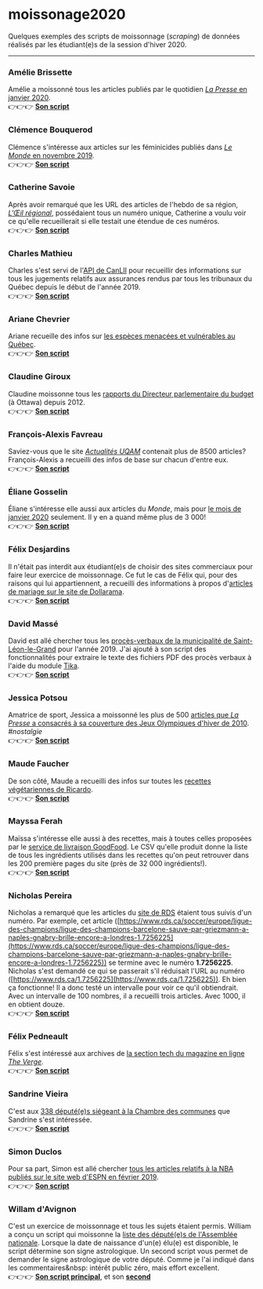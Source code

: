 # moissonage2020
Quelques exemples des scripts de moissonnage (_scraping_) de données réalisés par les étudiant(e)s de la session d'hiver 2020.

-----

### Amélie Brissette
Amélie a moissonné tous les articles publiés par le quotidien [_La Presse_ en janvier 2020](https://www.lapresse.ca/archives/2020.php).<br>
   :point_right::point_right::point_right: [**Son script**](moisson-amebrissette-JHR.py)

### Clémence Bouquerod
Clémence s'intéresse aux articles sur les féminicides publiés dans [_Le Monde_ en novembre 2019](https://www.lemonde.fr/recherche/?search_keywords=f%C3%A9minicide&start_at=01/11/2019&end_at=01/12/2019&search_sort=date_desc&page=1).<br>
   :point_right::point_right::point_right: [**Son script**](moisson-clemyaaa-JHR.py)

### Catherine Savoie
Après avoir remarqué que les URL des articles de l'hebdo de sa région, [_L'Œil régional_](https://www.oeilregional.com), possédaient tous un numéro unique, Catherine a voulu voir ce qu'elle recueillerait si elle testait une étendue de ces numéros.<br>
   :point_right::point_right::point_right: [**Son script**](moisson-catherinesavoie-JHR.py)

### Charles Mathieu
Charles s'est servi de l'[API de CanLII](https://github.com/canlii/API_documentation/blob/master/FR.md) pour recueillir des informations sur tous les jugements relatifs aux assurances rendus par tous les tribunaux du Québec depuis le début de l'année 2019.<br>
   :point_right::point_right::point_right: [**Son script**](moisson-charlesmathieu19-JHR.py)

### Ariane Chevrier
Ariane recueille des infos sur [les espèces menacées et vulnérables au Québec](https://mffp.gouv.qc.ca/la-faune/especes/liste-especes-vulnerables/).<br>
   :point_right::point_right::point_right: [**Son script**](moisson-chearie-JHR.py)
   
### Claudine Giroux
Claudine moissonne tous les [rapports du Directeur parlementaire du budget](https://www.pbo-dpb.gc.ca/fr/blog/news) (à Ottawa) depuis 2012.<br>
   :point_right::point_right::point_right: [**Son script**](moisson-claudinegiroux-JHR.py)
   
### François-Alexis Favreau
Saviez-vous que le site [*Actualités UQAM*](https://www.actualites.uqam.ca/) contenait plus de 8500 articles? François-Alexis a recueilli des infos de base sur chacun d'entre eux.<br>
   :point_right::point_right::point_right: [**Son script**](moisson-CPTNPatenaude-JHR.py)
   
### Éliane Gosselin
Éliane s'intéresse elle aussi aux articles du *Monde*, mais pour [le mois de janvier 2020](https://www.lemonde.fr/archives-du-monde/01-01-2020/) seulement. Il y en a quand même plus de 3&nbsp;000!<br>
   :point_right::point_right::point_right: [**Son script**](moisson-ElianeGo-JHR.py)
   
### Félix Desjardins
Il n'était pas interdit aux étudiant(e)s de choisir des sites commerciaux pour faire leur exercice de moissonnage. Ce fut le cas de Félix qui, pour des raisons qui lui appartiennent, a recueilli des informations à propos d'[articles de mariage sur le site de Dollarama](https://www.dollarama.com/fr-CA/activite/evenements-fetes-et-organisation-de-mariages).<br>
   :point_right::point_right::point_right: [**Son script**](moisson-flixgardener-JHR.py)

### David Massé
David est allé chercher tous les [procès-verbaux de la municipalité de Saint-Léon-le-Grand](https://municipalite.saint-leon-le-grand.qc.ca/documents/proces-verbaux.html) pour l'année 2019. J'ai ajouté à son script des fonctionnalités pour extraire le texte des fichiers PDF des procès verbaux à l'aide du module [Tika](https://github.com/chrismattmann/tika-python).<br>
   :point_right::point_right::point_right: [**Son script**](moisson-MacNFox-JHR.py)

### Jessica Potsou
Amatrice de sport, Jessica a moissonné les plus de 500 [articles que *La Presse* a consacrés à sa couverture des Jeux Olympiques d'hiver de 2010](https://www.lapresse.ca/sports/vancouver-2010/). *#nostalgie*<br>
   :point_right::point_right::point_right: [**Son script**](moisson-MadSkater-JHR.py)

### Maude Faucher
De son côté, Maude a recueilli des infos sur toutes les [recettes végétariennes de Ricardo](https://www.ricardocuisine.com/recettes/plats-principaux/vegetarien).<br>
   :point_right::point_right::point_right: [**Son script**](moisson-maudefaucher-JHR.py)
   
### Mayssa Ferah
Maïssa s'intéresse elle aussi à des recettes, mais à toutes celles proposées par le [service de livraison GoodFood](https://www.makegoodfood.ca/fr/recipes/1). Le CSV qu'elle produit donne la liste de tous les ingrédients utilisés dans les recettes qu'on peut retrouver dans les 200 première pages du site (près de 32&nbsp;000 ingrédients!).<br>
   :point_right::point_right::point_right: [**Son script**](moisson-msferah-JHR.py)

### Nicholas Pereira
Nicholas a remarqué que les articles du [site de RDS](https://www.rds.ca/) étaient tous suivis d'un numéro. Par exemple, cet article ([https://www.rds.ca/soccer/europe/ligue-des-champions/ligue-des-champions-barcelone-sauve-par-griezmann-a-naples-gnabry-brille-encore-a-londres-1.7256225](https://www.rds.ca/soccer/europe/ligue-des-champions/ligue-des-champions-barcelone-sauve-par-griezmann-a-naples-gnabry-brille-encore-a-londres-1.7256225)) se termine avec le numéro **1.7256225**. Nicholas s'est demandé ce qui se passerait s'il réduisait l'URL au numéro ([https://www.rds.ca/1.7256225](https://www.rds.ca/1.7256225)). Eh bien ça fonctionne! Il a donc testé un intervalle pour voir ce qu'il obtiendrait. Avec un intervalle de 100 nombres, il a recueilli trois articles. Avec 1000, il en obtient douze.<br>
   :point_right::point_right::point_right: [**Son script**](moisson-nickpereira-JHR.py)

### Félix Pedneault
Félix s'est intéressé aux archives de [la section tech du magazine en ligne *The Verge*](https://www.theverge.com/tech/archives/).<br>
   :point_right::point_right::point_right: [**Son script**](moisson-Pedno-JHR.py)

### Sandrine Vieira
C'est aux [338 député(e)s siégeant à la Chambre des communes](https://www.noscommunes.ca/Members/fr/recherche) que Sandrine s'est intéressée.<br>
   :point_right::point_right::point_right: [**Son script**](moisson-sandrinevieira-JHR.py)

### Simon Duclos
Pour sa part, Simon est allé chercher [tous les articles relatifs à la NBA publiés sur le site web d'ESPN en février 2019](http://www.espn.com/nba/news/archive/_/month/february/year/2019).<br>
   :point_right::point_right::point_right: [**Son script**](moisson-SimonDuclos-JHR.py)
   
### Willam d'Avignon
C'est un exercice de moissonnage et tous les sujets étaient permis. William a conçu un script qui moissonne la [liste des député(e)s de l'Assemblée nationale](http://www.assnat.qc.ca/fr/deputes/index.html). Lorsque la date de naissance d'un(e) élu(e) est disponible, le script détermine son signe astrologique. Un second script vous permet de demander le signe astrologique de votre député. Comme je l'ai indiqué dans les commentaires&nbsp: intérêt public zéro, mais effort excellent.<br>
   :point_right::point_right::point_right: [**Son script principal**](moisson-williamdavignon-JHR.py), et son [**second**](input2-JHR.py)
